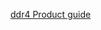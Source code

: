 
[ddr4 Product guide](https://www.samsung.com/semiconductor/global.semi/file/resource/2018/06/DDR4_Product_guide_May.18.pdf)


